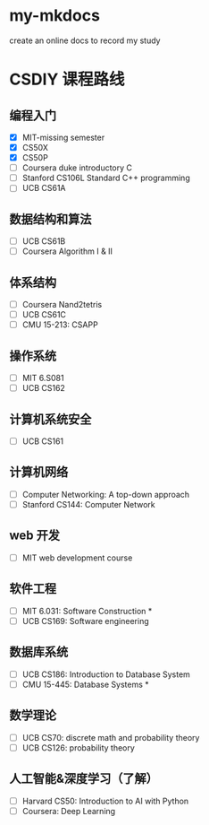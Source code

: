 # my-mkdocs
create an online docs to record my study
# CSDIY 课程路线
## 编程入门
- [x] MIT-missing semester
- [x] CS50X
- [x] CS50P
- [ ] Coursera duke introductory C
- [ ] Stanford CS106L Standard C++ programming
- [ ] UCB CS61A
## 数据结构和算法
- [ ] UCB CS61B
- [ ] Coursera Algorithm I & II
## 体系结构
- [ ] Coursera Nand2tetris
- [ ] UCB CS61C
- [ ] CMU 15-213: CSAPP
## 操作系统
- [ ] MIT 6.S081
- [ ] UCB CS162
## 计算机系统安全
- [ ] UCB CS161
## 计算机网络
- [ ] Computer Networking: A top-down approach
- [ ] Stanford CS144: Computer Network
## web 开发
- [ ] MIT web development course
## 软件工程
- [ ] MIT 6.031: Software Construction  *
- [ ] UCB CS169: Software engineering
## 数据库系统
- [ ] UCB CS186: Introduction to Database System
- [ ] CMU 15-445: Database Systems   *
## 数学理论
- [ ] UCB CS70: discrete math and probability theory
- [ ] UCB CS126: probability theory
## 人工智能&深度学习（了解）
- [ ] Harvard CS50: Introduction to AI with Python
- [ ] Coursera: Deep Learning
